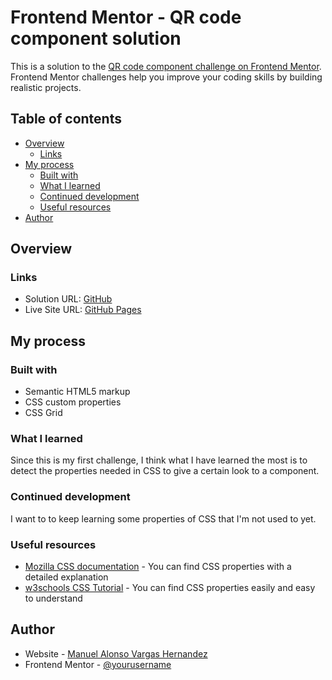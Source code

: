 # Frontend Mentor - QR code component solution

This is a solution to the [QR code component challenge on Frontend Mentor](https://www.frontendmentor.io/challenges/qr-code-component-iux_sIO_H). Frontend Mentor challenges help you improve your coding skills by building realistic projects. 

## Table of contents

- [Overview](#overview)
  - [Links](#links)
- [My process](#my-process)
  - [Built with](#built-with)
  - [What I learned](#what-i-learned)
  - [Continued development](#continued-development)
  - [Useful resources](#useful-resources)
- [Author](#author)


## Overview

### Links

- Solution URL: [GitHub](https://github.com/manuvh152/QR-Code-Component)
- Live Site URL: [GitHub Pages](https://manuvh152.github.io/QR-Code-Component/)

## My process

### Built with

- Semantic HTML5 markup
- CSS custom properties
- CSS Grid

### What I learned

Since this is my first challenge, I think what I have learned the most is to detect the properties needed in CSS to give a certain look to a component.


### Continued development

I want to to keep learning some properties of CSS that I'm not used to yet.


### Useful resources

- [Mozilla CSS documentation](https://developer.mozilla.org/es/docs/Web/CSS) - You can find CSS properties with a detailed explanation
- [w3schools CSS Tutorial](https://www.w3schools.com/css/default.asp) - You can find CSS properties easily and easy to understand


## Author

- Website - [Manuel Alonso Vargas Hernandez](https://github.com/manuvh152)
- Frontend Mentor - [@yourusername](https://www.frontendmentor.io/profile/manuvh152)
